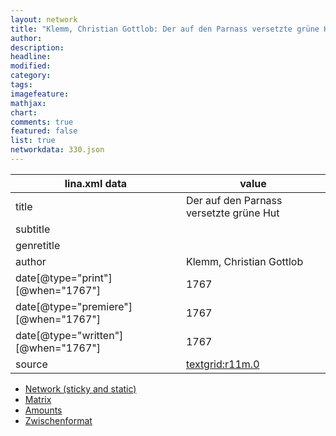 ```yaml
---
layout: network
title: "Klemm, Christian Gottlob: Der auf den Parnass versetzte grüne Hut (1767)"
author:
description:
headline:
modified:
category:
tags:
imagefeature: 
mathjax: 
chart: 
comments: true
featured: false
list: true
networkdata: 330.json
---
```

lina.xml data  | value
------------- | -------------
title|Der auf den Parnass versetzte grüne Hut
subtitle|
genretitle|
author|Klemm, Christian Gottlob
date[@type="print"][@when="1767"]|1767
date[@type="premiere"][@when="1767"]|1767
date[@type="written"][@when="1767"]|1767
source|[textgrid:r11m.0](https://textgridlab.org/1.0/tgcrud-public/rest/textgrid:r11m.0/data)



* [Network (sticky and static)](/network330)
* [Matrix](/matrix330)
* [Amounts](/amount330)
* [Zwischenformat](/lina330 )
